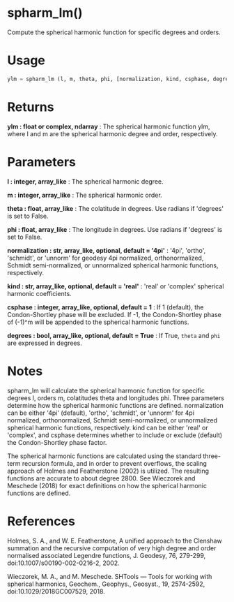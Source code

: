 # spharm_lm()

Compute the spherical harmonic function for specific degrees and orders.

# Usage

```python
ylm = spharm_lm (l, m, theta, phi, [normalization, kind, csphase, degrees])
```

# Returns

**ylm : float or complex, ndarray**
:   The spherical harmonic function ylm, where l and m are the spherical
        harmonic degree and order, respectively.

# Parameters

**l : integer, array_like**
:   The spherical harmonic degree.

**m : integer, array_like**
:   The spherical harmonic order.

**theta : float, array_like**
:   The colatitude in degrees. Use radians if 'degrees' is set to False.

**phi : float, array_like**
:   The longitude in degrees. Use radians if 'degrees' is set to False.

**normalization : str, array_like, optional, default = '4pi'**
:   '4pi', 'ortho', 'schmidt', or 'unnorm' for geodesy 4pi normalized,
        orthonormalized, Schmidt semi-normalized, or unnormalized spherical
        harmonic functions, respectively.

**kind : str, array_like, optional, default = 'real'**
:   'real' or 'complex' spherical harmonic coefficients.

**csphase : integer, array_like, optional, default = 1**
:   If 1 (default), the Condon-Shortley phase will be excluded. If -1, the
        Condon-Shortley phase of (-1)^m will be appended to the spherical
        harmonic functions.

**degrees : bool, array_like, optional, default = True**
:   If True, `theta` and `phi` are expressed in degrees.

# Notes

spharm_lm will calculate the spherical harmonic function for specific
degrees l, orders m, colatitudes theta and longitudes phi. Three parameters
determine how the spherical harmonic functions are defined. normalization
can be either '4pi' (default), 'ortho', 'schmidt', or 'unnorm' for 4pi
normalized, orthonormalized, Schmidt semi-normalized, or unnormalized
spherical harmonic functions, respectively. kind can be either 'real' or
'complex', and csphase determines whether to include or exclude (default)
the Condon-Shortley phase factor.

The spherical harmonic functions are calculated using the standard
three-term recursion formula, and in order to prevent overflows, the
scaling approach of Holmes and Featherstone (2002) is utilized.
The resulting functions are accurate to about degree 2800. See Wieczorek
and Meschede (2018) for exact definitions on how the spherical harmonic
functions are defined.

# References

Holmes, S. A., and W. E. Featherstone, A unified approach to the Clenshaw
summation and the recursive computation of very high degree and order
normalised associated Legendre functions, J. Geodesy, 76, 279-299,
doi:10.1007/s00190-002-0216-2, 2002.

Wieczorek, M. A., and M. Meschede. SHTools — Tools for working with
spherical harmonics, Geochem., Geophys., Geosyst., 19, 2574-2592,
doi:10.1029/2018GC007529, 2018.
    